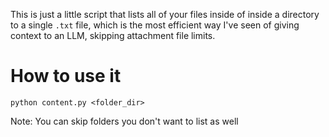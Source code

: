 This is just a little script that lists all of your files inside of inside a directory to a single ```.txt``` file, which is the most efficient way I've seen of giving context to an LLM, skipping attachment file limits.

# How to use it
```
python content.py <folder_dir>
```

Note: You can skip folders you don't want to list as well

